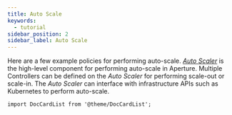 ```yaml
---
title: Auto Scale
keywords:
  - tutorial
sidebar_position: 2
sidebar_label: Auto Scale
---
```


Here are a few example policies for performing auto-scale.
[_Auto Scaler_](/reference/policies/spec.md#auto-scaler) is the high-level
component for performing auto-scale in Aperture. Multiple Controllers can be
defined on the _Auto Scaler_ for performing scale-out or scale-in. The _Auto
Scaler_ can interface with infrastructure APIs such as Kubernetes to perform
auto-scale.

```mdx-code-block
import DocCardList from '@theme/DocCardList';
```

<DocCardList />
